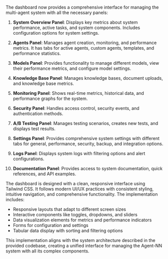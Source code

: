 The dashboard now provides a comprehensive interface for managing the multi-agent system with all the necessary panels:

1. **System Overview Panel**: Displays key metrics about system performance, active tasks, and system components. Includes configuration options for system settings.

2. **Agents Panel**: Manages agent creation, monitoring, and performance metrics. It has tabs for active agents, custom agents, templates, and performance statistics.

3. **Models Panel**: Provides functionality to manage different models, view their performance metrics, and configure model settings.

4. **Knowledge Base Panel**: Manages knowledge bases, document uploads, and knowledge base metrics.

5. **Monitoring Panel**: Shows real-time metrics, historical data, and performance graphs for the system.

6. **Security Panel**: Handles access control, security events, and authentication methods.

7. **A/B Testing Panel**: Manages testing scenarios, creates new tests, and displays test results.

8. **Settings Panel**: Provides comprehensive system settings with different tabs for general, performance, security, backup, and integration options.

9. **Logs Panel**: Displays system logs with filtering options and alert configurations.

10. **Documentation Panel**: Provides access to system documentation, quick references, and API examples.

The dashboard is designed with a clean, responsive interface using Tailwind CSS. It follows modern UI/UX practices with consistent styling, intuitive navigation, and comprehensive functionality. The implementation includes:

- Responsive layouts that adapt to different screen sizes
- Interactive components like toggles, dropdowns, and sliders
- Data visualization elements for metrics and performance indicators
- Forms for configuration and settings
- Tabular data display with sorting and filtering options

This implementation aligns with the system architecture described in the provided codebase, creating a unified interface for managing the Agent-NN system with all its complex components.
